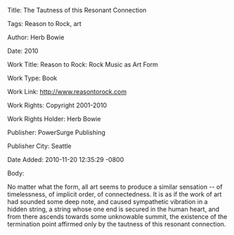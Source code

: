 Title:  The Tautness of this Resonant Connection

Tags:   Reason to Rock, art

Author: Herb Bowie

Date:   2010

Work Title: Reason to Rock: Rock Music as Art Form

Work Type: Book

Work Link: http://www.reasontorock.com

Work Rights: Copyright 2001-2010

Work Rights Holder: Herb Bowie

Publisher: PowerSurge Publishing

Publisher City: Seattle

Date Added: 2010-11-20 12:35:29 -0800

Body: 

No matter what the form, all art seems to produce a similar sensation -- of timelessness, of implicit order, of connectedness. It is as if the work of art had sounded some deep note, and caused sympathetic vibration in a hidden string, a string whose one end is secured in the human heart, and from there ascends towards some unknowable summit, the existence of the termination point affirmed only by the tautness of this resonant connection.

